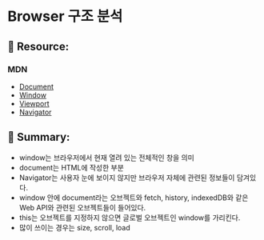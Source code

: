 # Browser 구조 분석

## 🔗 Resource:

### MDN

-   [Document](https://developer.mozilla.org/en-US/docs/Web/API/Document)
-   [Window](https://developer.mozilla.org/en-US/docs/Web/API/Window)
-   [Viewport](https://developer.mozilla.org/en-US/docs/Glossary/layout_viewport)
-   [Navigator](https://developer.mozilla.org/en-US/docs/Web/API/Navigator)

## 📝 Summary:

-   window는 브라우저에서 현재 열려 있는 전체적인 창을 의미
-   document는 HTML에 작성한 부분
-   Navigator는 사용자 눈에 보이지 않지만 브라우저 자체에 관련된 정보들이 담겨있다.
-   window 안에 document라는 오브젝트와 fetch, history, indexedDB와 같은 Web API와 관련된 오브젝트들이 들어있다.
-   this는 오브젝트를 지정하지 않으면 글로벌 오브젝트인 window를 가리킨다.
-   많이 쓰이는 경우는 size, scroll, load
